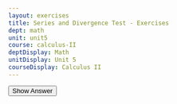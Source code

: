 ```yaml
---
layout: exercises
title: Series and Divergence Test - Exercises
dept: math
unit: unit5
course: calculus-II
deptDisplay: Math
unitDisplay: Unit 5
courseDisplay: Calculus II
---
```


<div class="answerBox">
<button onclick="myFunction('answer1')" class="answerButton">Show Answer</button>
<div  id="answer1" class="answer" >
